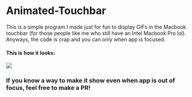 # Animated-Touchbar

This is a simple program I made just for fun to display GIFs in the Macbook touchbar
(for those people like me who still have an Intel Macbook Pro lol). Anyways, the code
is crap and you can only when app is focused.

#### This is how it looks:

![](IMG_4998.HEIC)

### If you know a way to make it show even when app is out of focus, feel free to make a PR!
